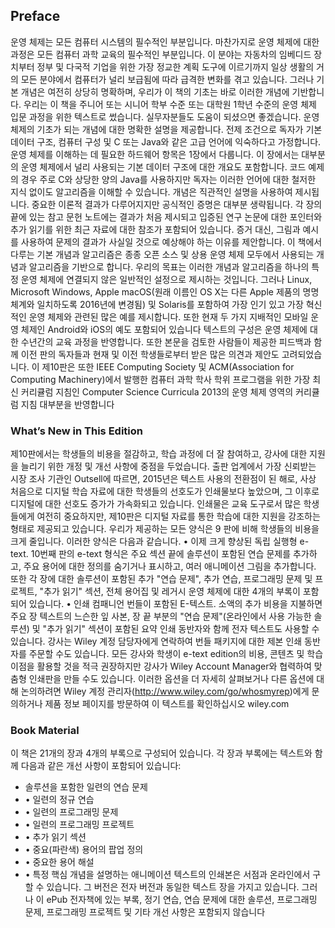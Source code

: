 ## Preface
운영 체제는 모든 컴퓨터 시스템의 필수적인 부분입니다. 마찬가지로 운영 체제에 대한 과정은 모든 컴퓨터 과학 교육의 필수적인 부분입니다. 이 분야는 자동차의 임베디드 장치부터 정부 및 다국적 기업을 위한 가장 정교한 계획 도구에 이르기까지 일상 생활의 거의 모든 분야에서 컴퓨터가 널리 보급됨에 따라 급격한 변화를 겪고 있습니다. 그러나 기본 개념은 여전히 상당히 명확하며, 우리가 이 책의 기초는 바로 이러한 개념에 기반합니다. 우리는 이 책을 주니어 또는 시니어 학부 수준 또는 대학원 1학년 수준의 운영 체제 입문 과정을 위한 텍스트로 썼습니다. 실무자분들도 도움이 되셨으면 좋겠습니다. 운영 체제의 기초가 되는 개념에 대한 명확한 설명을 제공합니다. 전제 조건으로 독자가 기본 데이터 구조, 컴퓨터 구성 및 C 또는 Java와 같은 고급 언어에 익숙하다고 가정합니다. 운영 체제를 이해하는 데 필요한 하드웨어 항목은 1장에서 다룹니다. 이 장에서는 대부분의 운영 체제에서 널리 사용되는 기본 데이터 구조에 대한 개요도 포함합니다. 코드 예제의 경우 주로 C와 상당한 양의 Java를 사용하지만 독자는 이러한 언어에 대한 철저한 지식 없이도 알고리즘을 이해할 수 있습니다. 개념은 직관적인 설명을 사용하여 제시됩니다. 중요한 이론적 결과가 다루어지지만 공식적인 증명은 대부분 생략됩니다. 각 장의 끝에 있는 참고 문헌 노트에는 결과가 처음 제시되고 입증된 연구 논문에 대한 포인터와 추가 읽기를 위한 최근 자료에 대한 참조가 포함되어 있습니다. 증거 대신, 그림과 예시를 사용하여 문제의 결과가 사실일 것으로 예상해야 하는 이유를 제안합니다. 이 책에서 다루는 기본 개념과 알고리즘은 종종 오픈 소스 및 상용 운영 체제 모두에서 사용되는 개념과 알고리즘을 기반으로 합니다. 우리의 목표는 이러한 개념과 알고리즘을 하나의 특정 운영 체제에 연결되지 않은 일반적인 설정으로 제시하는 것입니다. 그러나 Linux, Microsoft Windows, Apple macOS(원래 이름인 OS X는 다른 Apple 제품의 명명 체계와 일치하도록 2016년에 변경됨) 및 Solaris를 포함하여 가장 인기 있고 가장 혁신적인 운영 체제와 관련된 많은 예를 제시합니다. 또한 현재 두 가지 지배적인 모바일 운영 체제인 Android와 iOS의 예도 포함되어 있습니다
텍스트의 구성은 운영 체제에 대한 수년간의 교육 과정을 반영합니다. 또한 본문을 검토한 사람들이 제공한 피드백과 함께 이전 판의 독자들과 현재 및 이전 학생들로부터 받은 많은 의견과 제안도 고려되었습니다. 이 제10판은 또한 IEEE Computing Society 및 ACM(Association for Computing Machinery)에서 발행한 컴퓨터 과학 학사 학위 프로그램을 위한 가장 최신 커리큘럼 지침인 Computer Science Curricula 2013의 운영 체제 영역의 커리큘럼 지침 대부분을 반영합니다

### What’s New in This Edition
제10판에서는 학생들의 비용을 절감하고, 학습 과정에 더 잘 참여하고, 강사에 대한 지원을 늘리기 위한 개정 및 개선 사항에 중점을 두었습니다. 출판 업계에서 가장 신뢰받는 시장 조사 기관인 Outsell에 따르면, 2015년은 텍스트 사용의 전환점이 된 해로, 사상 처음으로 디지털 학습 자료에 대한 학생들의 선호도가 인쇄물보다 높았으며, 그 이후로 디지털에 대한 선호도 증가가 가속화되고 있습니다. 인쇄물은 교육 도구로서 많은 학생들에게 여전히 중요하지만, 제10판은 디지털 자료를 통한 학습에 대한 지원을 강조하는 형태로 제공되고 있습니다. 우리가 제공하는 모든 양식은 9 판에 비해 학생들의 비용을 크게 줄입니다. 이러한 양식은 다음과 같습니다. • 이제 크게 향상된 독립 실행형 e-text. 10번째 판의 e-text 형식은 주요 섹션 끝에 솔루션이 포함된 연습 문제를 추가하고, 주요 용어에 대한 정의를 숨기거나 표시하고, 여러 애니메이션 그림을 추가합니다. 또한 각 장에 대한 솔루션이 포함된 추가 "연습 문제", 추가 연습, 프로그래밍 문제 및 프로젝트, "추가 읽기" 섹션, 전체 용어집 및 레거시 운영 체제에 대한 4개의 부록이 포함되어 있습니다. • 인쇄 컴패니언 번들이 포함된 E-텍스트. 소액의 추가 비용을 지불하면 주요 장 텍스트의 느슨한 잎 사본, 장 끝 부분의 "연습 문제"(온라인에서 사용 가능한 솔루션) 및 "추가 읽기" 섹션이 포함된 요약 인쇄 동반자와 함께 전자 텍스트도 사용할 수 있습니다. 강사는 Wiley 계정 담당자에게 연락하여 번들 패키지에 대한 제본 인쇄 동반자를 주문할 수도 있습니다. 모든 강사와 학생이 e-text edition의 비용, 콘텐츠 및 학습 이점을 활용할 것을 적극 권장하지만 강사가 Wiley Account Manager와 협력하여 맞춤형 인쇄판을 만들 수도 있습니다. 이러한 옵션을 더 자세히 살펴보거나 다른 옵션에 대해 논의하려면 Wiley 계정 관리자(http://www.wiley.com/go/whosmyrep)에게 문의하거나 제품 정보 페이지를 방문하여 이 텍스트를 확인하십시오 wiley.com

### Book Material
이 책은 21개의 장과 4개의 부록으로 구성되어 있습니다. 각 장과 부록에는 텍스트와 함께 다음과 같은 개선 사항이 포함되어 있습니다: 
- 솔루션을 포함한 일련의 연습 문제 
- • 일련의 정규 연습 
- • 일련의 프로그래밍 문제 
- • 일련의 프로그래밍 프로젝트 
- • 추가 읽기 섹션 
- • 중요(파란색) 용어의 팝업 정의 
- • 중요한 용어 해설 
- • 특정 핵심 개념을 설명하는 애니메이션
텍스트의 인쇄본은 서점과 온라인에서 구할 수 있습니다. 그 버전은 전자 버전과 동일한 텍스트 장을 가지고 있습니다. 그러나 이 ePub 전자책에 있는 부록, 정기 연습, 연습 문제에 대한 솔루션, 프로그래밍 문제, 프로그래밍 프로젝트 및 기타 개선 사항은 포함되지 않습니다

